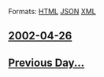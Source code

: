 
Formats: [HTML](2002/04/26/index.html)  [JSON](2002/04/26/index.json)  [XML](2002/04/26/index.xml)  

## [2002-04-26](/news/2002/04/26/index.md)

## [Previous Day...](/news/2002/04/25/index.md)

